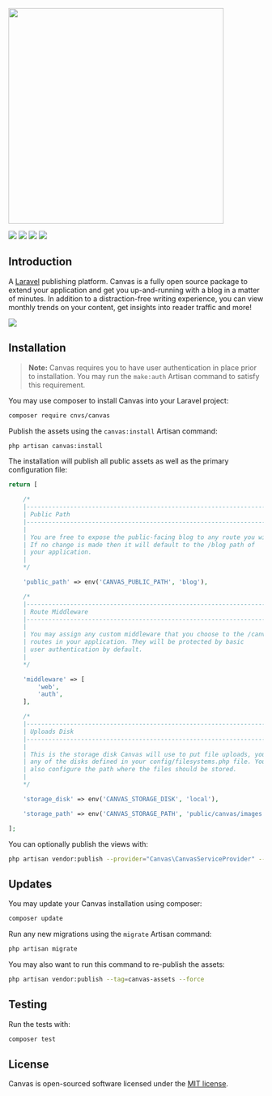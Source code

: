 <p style="align: center">
    <img src="https://github.com/cnvs/art/blob/master/github-header.png?raw=true" width="425">
</p>

<p style="align: center">
	<a href="https://travis-ci.org/cnvs/canvas"><img src="https://travis-ci.org/cnvs/canvas.svg?branch=master"></a>
	<a href="https://packagist.org/packages/cnvs/canvas"><img src="https://poser.pugx.org/cnvs/canvas/downloads"></a>
	<a href="https://packagist.org/packages/cnvs/canvas"><img src="https://poser.pugx.org/cnvs/canvas/v/stable"></a>
	<a href="https://packagist.org/packages/cnvs/canvas"><img src="https://poser.pugx.org/cnvs/canvas/license"></a>
</p>

## Introduction

A [Laravel](https://laravel.com) publishing platform. Canvas is a fully open source package to extend your application and get you up-and-running with a blog in a matter of minutes. In addition to a distraction-free writing experience, you can view monthly trends on your content, get insights into reader traffic and more!

<img src="https://github.com/cnvs/cnvs.io/blob/develop/resources/img/zDTOCfMeOf2pr1sHax9KqNzWsnF8KOa55CPPyppc.png?raw=true">

## Installation

> **Note:** Canvas requires you to have user authentication in place prior to installation. You may run the `make:auth` Artisan command to satisfy this requirement.

You may use composer to install Canvas into your Laravel project:

```bash
composer require cnvs/canvas
```

Publish the assets using the `canvas:install` Artisan command:

```bash
php artisan canvas:install
```

The installation will publish all public assets as well as the primary configuration file:

```php
return [

    /*
    |--------------------------------------------------------------------------
    | Public Path
    |--------------------------------------------------------------------------
    |
    | You are free to expose the public-facing blog to any route you wish.
    | If no change is made then it will default to the /blog path of
    | your application.
    |
    */

    'public_path' => env('CANVAS_PUBLIC_PATH', 'blog'),

    /*
    |--------------------------------------------------------------------------
    | Route Middleware
    |--------------------------------------------------------------------------
    |
    | You may assign any custom middleware that you choose to the /canvas
    | routes in your application. They will be protected by basic
    | user authentication by default.
    |
    */

    'middleware' => [
        'web',
        'auth',
    ],

    /*
    |--------------------------------------------------------------------------
    | Uploads Disk
    |--------------------------------------------------------------------------
    |
    | This is the storage disk Canvas will use to put file uploads, you can use
    | any of the disks defined in your config/filesystems.php file. You may
    | also configure the path where the files should be stored.
    |
    */

    'storage_disk' => env('CANVAS_STORAGE_DISK', 'local'),

    'storage_path' => env('CANVAS_STORAGE_PATH', 'public/canvas/images'),

];
```

You can optionally publish the views with:

```bash
php artisan vendor:publish --provider="Canvas\CanvasServiceProvider" --tag="canvas-views"
```

## Updates

You may update your Canvas installation using composer:

```bash
composer update
```

Run any new migrations using the `migrate` Artisan command:

```bash
php artisan migrate
```

You may also want to run this command to re-publish the assets:

```bash
php artisan vendor:publish --tag=canvas-assets --force
```

## Testing

Run the tests with:

```bash
composer test
```

## License

Canvas is open-sourced software licensed under the [MIT license](https://opensource.org/licenses/MIT).